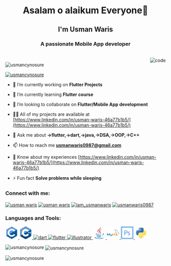 <h1 align="center">Asalam o alaikum Everyone👋</h1>
<h2 align="center">I'm Usman Waris</h2>
<h3 align="center">A passionate Mobile App developer</h3>
<br/>


<img align="right" alt="code" widht="400" src="https://img.freepik.com/free-vector/hacker-operating-laptop-cartoon-icon-illustration-technology-icon-concept-isolated-flat-cartoon-style_138676-2387.jpg?w=360">


<p align="left"> <img src="https://komarev.com/ghpvc/?username=usmancynosure&label=Profile%20views&color=0e75b6&style=flat" alt="usmancynosure" /> </p>

<p align="left"> <a href="https://github.com/ryo-ma/github-profile-trophy"><img src="https://github-profile-trophy.vercel.app/?username=usmancynosure" alt="usmancynosure" /></a> </p>

- 🔭 I’m currently working on **Flutter Projects**

- 🌱 I’m currently learning **Flutter course**

- 👯 I’m looking to collaborate on **Flutter/Mobile App development**

- 👨‍💻 All of my projects are available at [https://www.linkedin.com/in/usman-waris-46a77b1b5/](https://www.linkedin.com/in/usman-waris-46a77b1b5/)

- 💬 Ask me about **->flutter,->dart,->java,->DSA,->OOP,->C++**

- 📫 How to reach me **usmanwaris0987@gmail.com**

- 📄 Know about my experiences [https://www.linkedin.com/in/usman-waris-46a77b1b5/](https://www.linkedin.com/in/usman-waris-46a77b1b5/)

- ⚡ Fun fact **Solve problems while sleeping**

<h3 align="left">Connect with me:</h3>
<p align="left">
<a href="https://linkedin.com/in/usman waris" target="blank"><img align="center" src="https://raw.githubusercontent.com/rahuldkjain/github-profile-readme-generator/master/src/images/icons/Social/linked-in-alt.svg" alt="usman waris" height="30" width="40" /></a>
<a href="https://fb.com/usman waris" target="blank"><img align="center" src="https://raw.githubusercontent.com/rahuldkjain/github-profile-readme-generator/master/src/images/icons/Social/facebook.svg" alt="usman waris" height="30" width="40" /></a>
<a href="https://instagram.com/iam_usmanwaris" target="blank"><img align="center" src="https://raw.githubusercontent.com/rahuldkjain/github-profile-readme-generator/master/src/images/icons/Social/instagram.svg" alt="iam_usmanwaris" height="30" width="40" /></a>
<a href="https://www.hackerearth.com/usmanwaris0987" target="blank"><img align="center" src="https://raw.githubusercontent.com/rahuldkjain/github-profile-readme-generator/master/src/images/icons/Social/hackerearth.svg" alt="usmanwaris0987" height="30" width="40" /></a>
</p>

<h3 align="left">Languages and Tools:</h3>
<p align="left"> <a href="https://www.cprogramming.com/" target="_blank" rel="noreferrer"> <img src="https://raw.githubusercontent.com/devicons/devicon/master/icons/c/c-original.svg" alt="c" width="40" height="40"/> </a> <a href="https://www.w3schools.com/cpp/" target="_blank" rel="noreferrer"> <img src="https://raw.githubusercontent.com/devicons/devicon/master/icons/cplusplus/cplusplus-original.svg" alt="cplusplus" width="40" height="40"/> </a> <a href="https://dart.dev" target="_blank" rel="noreferrer"> <img src="https://www.vectorlogo.zone/logos/dartlang/dartlang-icon.svg" alt="dart" width="40" height="40"/> </a> <a href="https://flutter.dev" target="_blank" rel="noreferrer"> <img src="https://www.vectorlogo.zone/logos/flutterio/flutterio-icon.svg" alt="flutter" width="40" height="40"/> </a> <a href="https://www.adobe.com/in/products/illustrator.html" target="_blank" rel="noreferrer"> <img src="https://www.vectorlogo.zone/logos/adobe_illustrator/adobe_illustrator-icon.svg" alt="illustrator" width="40" height="40"/> </a> <a href="https://www.java.com" target="_blank" rel="noreferrer"> <img src="https://raw.githubusercontent.com/devicons/devicon/master/icons/java/java-original.svg" alt="java" width="40" height="40"/> </a> <a href="https://www.mysql.com/" target="_blank" rel="noreferrer"> <img src="https://raw.githubusercontent.com/devicons/devicon/master/icons/mysql/mysql-original-wordmark.svg" alt="mysql" width="40" height="40"/> </a> <a href="https://www.photoshop.com/en" target="_blank" rel="noreferrer"> <img src="https://raw.githubusercontent.com/devicons/devicon/master/icons/photoshop/photoshop-line.svg" alt="photoshop" width="40" height="40"/> </a> <a href="https://www.python.org" target="_blank" rel="noreferrer"> <img src="https://raw.githubusercontent.com/devicons/devicon/master/icons/python/python-original.svg" alt="python" width="40" height="40"/> </a> </p>

<p><img align="left" src="https://github-readme-stats.vercel.app/api/top-langs?username=usmancynosure&show_icons=true&locale=en&layout=compact" alt="usmancynosure" /></p>

<p>&nbsp;<img align="center" src="https://github-readme-stats.vercel.app/api?username=usmancynosure&show_icons=true&locale=en" alt="usmancynosure" /></p>

<p><img align="center" src="https://github-readme-streak-stats.herokuapp.com/?user=usmancynosure&" alt="usmancynosure" /></p>
